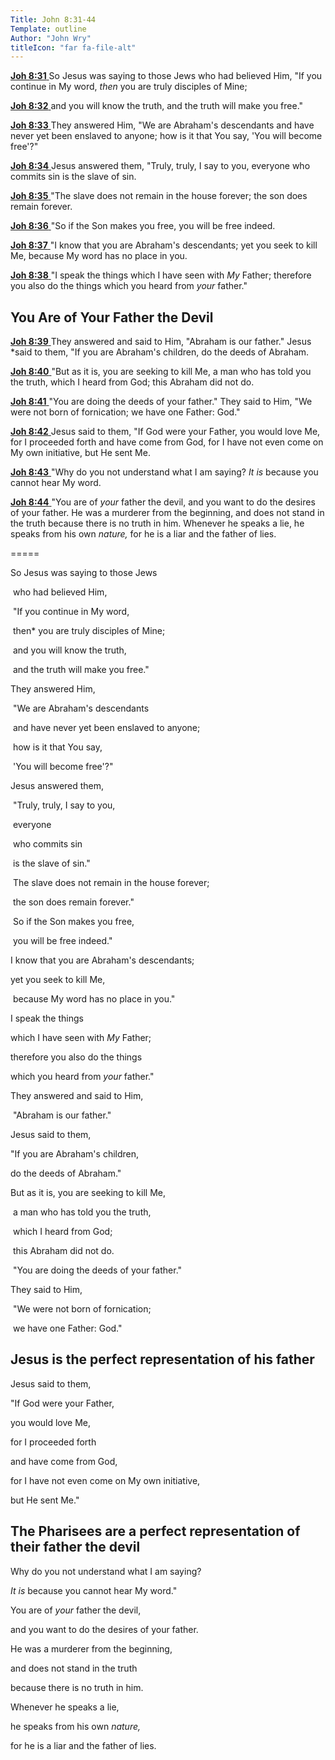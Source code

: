 ```yaml
---
Title: John 8:31-44
Template: outline
Author: "John Wry"
titleIcon: "far fa-file-alt"
---
```


[**Joh 8:31** ](verseid:43.8.31) So Jesus was saying to those Jews who had believed Him, "If you continue in My word, *then* you are truly disciples of Mine;

[**Joh 8:32** ](verseid:43.8.32) and you will know the truth, and the truth will make you free."

[**Joh 8:33** ](verseid:43.8.33) They answered Him, "We are Abraham's descendants and have never yet been enslaved to anyone; how is it that You say, 'You will become free'?"

[**Joh 8:34** ](verseid:43.8.34) Jesus answered them, "Truly, truly, I say to you, everyone who commits sin is the slave of sin.

[**Joh 8:35** ](verseid:43.8.35) "The slave does not remain in the house forever; the son does remain forever.

[**Joh 8:36** ](verseid:43.8.36) "So if the Son makes you free, you will be free indeed.

[**Joh 8:37** ](verseid:43.8.37) "I know that you are Abraham's descendants; yet you seek to kill Me, because My word has no place in you.

[**Joh 8:38** ](verseid:43.8.38) "I speak the things which I have seen with *My* Father; therefore you also do the things which you heard from *your* father."

## You Are of Your Father the Devil

[**Joh 8:39** ](verseid:43.8.39) They answered and said to Him, "Abraham is our father." Jesus *said to them, "If you are Abraham's children, do the deeds of Abraham.

[**Joh 8:40** ](verseid:43.8.40) "But as it is, you are seeking to kill Me, a man who has told you the truth, which I heard from God; this Abraham did not do.

[**Joh 8:41** ](verseid:43.8.41) "You are doing the deeds of your father." They said to Him, "We were not born of fornication; we have one Father: God."

[**Joh 8:42** ](verseid:43.8.42) Jesus said to them, "If God were your Father, you would love Me, for I proceeded forth and have come from God, for I have not even come on My own initiative, but He sent Me.

[**Joh 8:43** ](verseid:43.8.43) "Why do you not understand what I am saying? *It is* because you cannot hear My word.

[**Joh 8:44** ](verseid:43.8.44) "You are of *your* father the devil, and you want to do the desires of your father. He was a murderer from the beginning, and does not stand in the truth because there is no truth in him. Whenever he speaks a lie, he speaks from his own *nature,* for he is a liar and the father of lies.



=====

So Jesus was saying to those Jews 

​	who had believed Him, 

​		"If you continue in My word, 

​			then* you are truly disciples of Mine; 

​				and you will know the truth, 

​					and the truth will make you free."

They answered Him, 

​	"We are Abraham's descendants 

​	and have never yet been enslaved to anyone; 

​	how is it that You say, 

​	'You will become free'?"

Jesus answered them, 

​	"Truly, truly, I say to you, 

​	everyone 

​		who commits sin 

​			is the slave of sin."

​	The slave does not remain in the house forever; 

​	the son does remain forever."

​	So if the Son makes you free, 

​	you will be free indeed."

I know that you are Abraham's descendants; 

yet you seek to kill Me, 

​	because My word has no place in you."

I speak the things 

which I have seen with *My* Father; 

therefore you also do the things 

which you heard from *your* father."

They answered and said to Him, 

​	"Abraham is our father." 

Jesus said to them, 

"If you are Abraham's children, 

do the deeds of Abraham."

But as it is, you are seeking to kill Me, 

​		a man who has told you the truth, 

​			which I heard from God; 

​			this Abraham did not do.

​	"You are doing the deeds of your father." 

They said to Him, 

​	"We were not born of fornication; 

​	we have one Father: God."

## Jesus is the perfect representation of his father

Jesus said to them, 

"If God were your Father, 

you would love Me, 

for I proceeded forth 

and have come from God, 

for I have not even come on My own initiative, 

but He sent Me."

## The Pharisees are a perfect representation of their father the devil

Why do you not understand what I am saying? 

*It is* because you cannot hear My word."

You are of *your* father the devil, 

and you want to do the desires of your father. 

He was a murderer from the beginning, 

and does not stand in the truth 

because there is no truth in him. 

Whenever he speaks a lie, 

he speaks from his own *nature,* 

for he is a liar and the father of lies.
